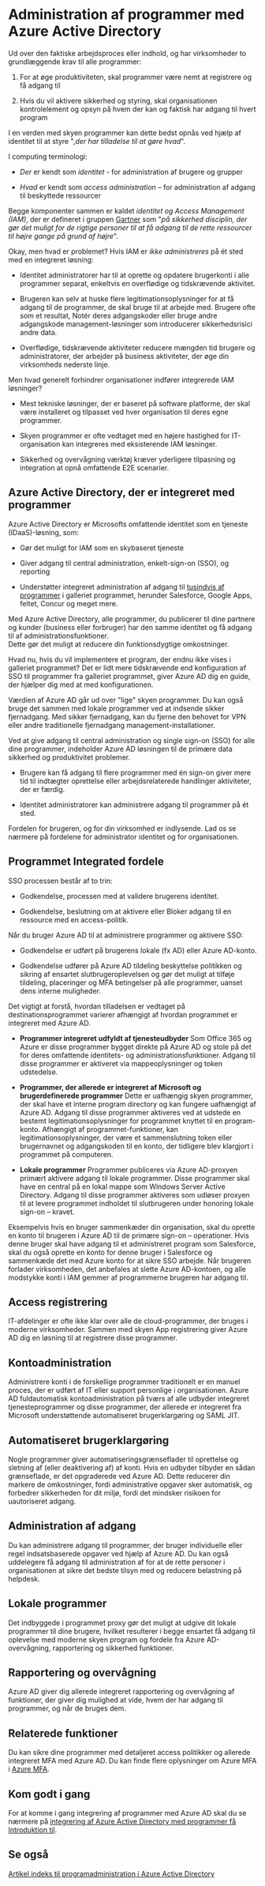<properties
    pageTitle="Administration af programmer med Azure Active Directory | Microsoft Azure"
    description="Denne artikel, fordelene ved at integrere Azure Active Directory med dine lokale, skyen og SaaS programmer."
    services="active-directory"
    documentationCenter=""
    authors="markusvi"
    manager="femila"
    editor=""/>

   <tags
      ms.service="active-directory"
      ms.devlang="na"
      ms.topic="article"
      ms.tgt_pltfrm="na"
      ms.workload="identity"
      ms.date="10/10/2016"
      ms.author="markvi"/>

# <a name="managing-applications-with-azure-active-directory"></a>Administration af programmer med Azure Active Directory

Ud over den faktiske arbejdsproces eller indhold, og har virksomheder to grundlæggende krav til alle programmer:

1. For at øge produktiviteten, skal programmer være nemt at registrere og få adgang til

2. Hvis du vil aktivere sikkerhed og styring, skal organisationen kontrolelement og opsyn på hvem der kan og faktisk har adgang til hvert program

I en verden med skyen programmer kan dette bedst opnås ved hjælp af identitet til at styre ",*der har tilladelse til at gøre hvad*".

I computing terminologi:

- *Der* er kendt som *identitet* - for administration af brugere og grupper

- *Hvad* er kendt som *access administration* – for administration af adgang til beskyttede ressourcer

Begge komponenter sammen er kaldet *identitet og Access Management (IAM)*, der er defineret i gruppen [Gartner](http://www.gartner.com/it-glossary/identity-and-access-management-iam) som "*på sikkerhed disciplin, der gør det muligt for de rigtige personer til at få adgang til de rette ressourcer til højre gange på grund af højre*".

Okay, men hvad er problemet? Hvis IAM er *ikke administreres* på ét sted med en integreret løsning:

- Identitet administratorer har til at oprette og opdatere brugerkonti i alle programmer separat, enkeltvis en overflødige og tidskrævende aktivitet.

- Brugeren kan selv at huske flere legitimationsoplysninger for at få adgang til de programmer, de skal bruge til at arbejde med. Brugere ofte som et resultat, Notér deres adgangskoder eller bruge andre adgangskode management-løsninger som introducerer sikkerhedsrisici andre data.

- Overflødige, tidskrævende aktiviteter reducere mængden tid brugere og administratorer, der arbejder på business aktiviteter, der øge din virksomheds nederste linje.

Men hvad generelt forhindrer organisationer indfører integrerede IAM løsninger?

- Mest tekniske løsninger, der er baseret på software platforme, der skal være installeret og tilpasset ved hver organisation til deres egne programmer.

- Skyen programmer er ofte vedtaget med en højere hastighed for IT-organisation kan integreres med eksisterende IAM løsninger.

- Sikkerhed og overvågning værktøj kræver yderligere tilpasning og integration at opnå omfattende E2E scenarier.

## <a name="azure-active-directory-integrated-with-applications"></a>Azure Active Directory, der er integreret med programmer

Azure Active Directory er Microsofts omfattende identitet som en tjeneste (IDaaS)-løsning, som:

- Gør det muligt for IAM som en skybaseret tjeneste 

- Giver adgang til central administration, enkelt-sign-on (SSO), og reporting 

- Understøtter integreret administration af adgang til [tusindvis af programmer](https://azure.microsoft.com/marketplace/active-directory/) i galleriet programmet, herunder Salesforce, Google Apps, feltet, Concur og meget mere. 


Med Azure Active Directory, alle programmer, du publicerer til dine partnere og kunder (business eller forbruger) har den samme identitet og få adgang til af administrationsfunktioner.<br> Dette gør det muligt at reducere din funktionsdygtige omkostninger.

Hvad nu, hvis du vil implementere et program, der endnu ikke vises i galleriet programmet? Det er lidt mere tidskrævende end konfiguration af SSO til programmer fra galleriet programmet, giver Azure AD dig en guide, der hjælper dig med at med konfigurationen.

Værdien af Azure AD går ud over "lige" skyen programmer. Du kan også bruge det sammen med lokale programmer ved at indsende sikker fjernadgang. Med sikker fjernadgang, kan du fjerne den behovet for VPN eller andre traditionelle fjernadgang management-installationer.

Ved at give adgang til central administration og single sign-on (SSO) for alle dine programmer, indeholder Azure AD løsningen til de primære data sikkerhed og produktivitet problemer.

- Brugere kan få adgang til flere programmer med én sign-on giver mere tid til indtægter oprettelse eller arbejdsrelaterede handlinger aktiviteter, der er færdig.

- Identitet administratorer kan administrere adgang til programmer på ét sted.

Fordelen for brugeren, og for din virksomhed er indlysende. Lad os se nærmere på fordelene for administrator identitet og for organisationen.

## <a name="integrated-application-benefits"></a>Programmet Integrated fordele

SSO processen består af to trin:

- Godkendelse, processen med at validere brugerens identitet.

- Godkendelse, beslutning om at aktivere eller Bloker adgang til en ressource med en access-politik.

Når du bruger Azure AD til at administrere programmer og aktivere SSO:

- Godkendelse er udført på brugerens lokale (fx AD) eller Azure AD-konto.

- Godkendelse udfører på Azure AD tildeling beskyttelse politikken og sikring af ensartet slutbrugeroplevelsen og gør det muligt at tilføje tildeling, placeringer og MFA betingelser på alle programmer, uanset dens interne muligheder.

Det vigtigt at forstå, hvordan tilladelsen er vedtaget på destinationsprogrammet varierer afhængigt af hvordan programmet er integreret med Azure AD.

- **Programmer integreret udfyldt af tjenesteudbyder** Som Office 365 og Azure er disse programmer bygget direkte på Azure AD og stole på det for deres omfattende identitets- og administrationsfunktioner. Adgang til disse programmer er aktiveret via mappeoplysninger og token udstedelse.

- **Programmer, der allerede er integreret af Microsoft og brugerdefinerede programmer** Dette er uafhængig skyen programmer, der skal have et interne program directory og kan fungere uafhængigt af Azure AD. Adgang til disse programmer aktiveres ved at udstede en bestemt legitimationsoplysninger for programmet knyttet til en program-konto. Afhængigt af programmet-funktioner, kan legitimationsoplysninger, der være et sammenslutning token eller brugernavnet og adgangskoden til en konto, der tidligere blev klargjort i programmet på computeren.

- **Lokale programmer** Programmer publiceres via Azure AD-proxyen primært aktivere adgang til lokale programmer. Disse programmer skal have en central på en lokal mappe som Windows Server Active Directory. Adgang til disse programmer aktiveres som udløser proxyen til at levere programmet indholdet til slutbrugeren under honoring lokale sign-on – kravet.

Eksempelvis hvis en bruger sammenkæder din organisation, skal du oprette en konto til brugeren i Azure AD til de primære sign-on – operationer. Hvis denne bruger skal have adgang til et administreret program som Salesforce, skal du også oprette en konto for denne bruger i Salesforce og sammenkæde det med Azure konto for at sikre SSO arbejde. Når brugeren forlader virksomheden, det anbefales at slette Azure AD-kontoen, og alle modstykke konti i IAM gemmer af programmerne brugeren har adgang til.

## <a name="access-detection"></a>Access registrering

IT-afdelinger er ofte ikke klar over alle de cloud-programmer, der bruges i moderne virksomheder. Sammen med skyen App registrering giver Azure AD dig en løsning til at registrere disse programmer.

## <a name="account-management"></a>Kontoadministration

Administrere konti i de forskellige programmer traditionelt er en manuel proces, der er udført af IT eller support personlige i organisationen. Azure AD fuldautomatisk kontoadministration på tværs af alle udbyder integreret tjenesteprogrammer og disse programmer, der allerede er integreret fra Microsoft understøttende automatiseret brugerklargøring og SAML JIT.

## <a name="automated-user-provisioning"></a>Automatiseret brugerklargøring

Nogle programmer giver automatiseringsgrænseflader til oprettelse og sletning af (eller deaktivering af) af konti. Hvis en udbyder tilbyder en sådan grænseflade, er det opgraderede ved Azure AD. Dette reducerer din markere de omkostninger, fordi administrative opgaver sker automatisk, og forbedrer sikkerheden for dit miljø, fordi det mindsker risikoen for uautoriseret adgang.

## <a name="access-management"></a>Administration af adgang

Du kan administrere adgang til programmer, der bruger individuelle eller regel indsatsbaserede opgaver ved hjælp af Azure AD. Du kan også uddelegere få adgang til administration af for at de rette personer i organisationen at sikre det bedste tilsyn med og reducere belastning på helpdesk.

## <a name="on-premises-applications"></a>Lokale programmer

Det indbyggede i programmet proxy gør det muligt at udgive dit lokale programmer til dine brugere, hvilket resulterer i begge ensartet få adgang til oplevelse med moderne skyen program og fordele fra Azure AD-overvågning, rapportering og sikkerhed funktioner.

## <a name="reporting-and-monitoring"></a>Rapportering og overvågning

Azure AD giver dig allerede integreret rapportering og overvågning af funktioner, der giver dig mulighed at vide, hvem der har adgang til programmer, og når de bruges dem.

## <a name="related-capabilities"></a>Relaterede funktioner

Du kan sikre dine programmer med detaljeret access politikker og allerede integreret MFA med Azure AD. Du kan finde flere oplysninger om Azure MFA i [Azure MFA](https://azure.microsoft.com/services/multi-factor-authentication/).

## <a name="getting-started"></a>Kom godt i gang

For at komme i gang integrering af programmer med Azure AD skal du se nærmere på [integrering af Azure Active Directory med programmer få Introduktion til](active-directory-integrating-applications-getting-started.md).

## <a name="see-also"></a>Se også

[Artikel indeks til programadministration i Azure Active Directory](active-directory-apps-index.md)
